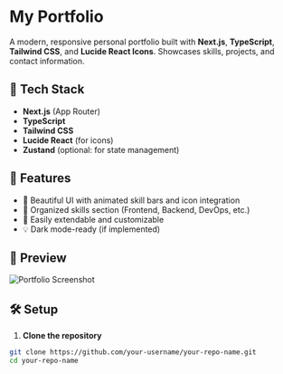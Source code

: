 # My Portfolio

A modern, responsive personal portfolio built with **Next.js**, **TypeScript**, **Tailwind CSS**, and **Lucide React Icons**. Showcases skills, projects, and contact information.

## 🚀 Tech Stack

- **Next.js** (App Router)
- **TypeScript**
- **Tailwind CSS**
- **Lucide React** (for icons)
- **Zustand** (optional: for state management)

## 📁 Features

- 🎨 Beautiful UI with animated skill bars and icon integration
- 🧠 Organized skills section (Frontend, Backend, DevOps, etc.)
- 🧰 Easily extendable and customizable
- 💡 Dark mode-ready (if implemented)

## 📸 Preview

![Portfolio Screenshot](./public/screenshot.png)

## 🛠️ Setup

1. **Clone the repository**

```bash
git clone https://github.com/your-username/your-repo-name.git
cd your-repo-name
